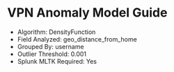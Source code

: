 # VPN Anomaly Model Guide
- Algorithm: DensityFunction
- Field Analyzed: geo_distance_from_home
- Grouped By: username
- Outlier Threshold: 0.001
- Splunk MLTK Required: Yes
